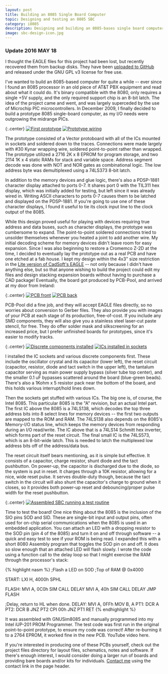 ```yaml
---
layout: post
title: Building an 8085 Single Board Computer
topic: Designing and testing an 8085 SBC
category: i8085
description: Designing and building an 8085-bases single board computer, then turning it into a proper etched PCB! This page documents its construction and testing.
image: sbc-design-icon.jpg
---
```


### Update 2016 MAY 18

I thought the EAGLE files for this project had been lost, but recently recovered them from backup disks. They have been [uploaded to GitHub](https://github.com/glitchwrks/8085_sbc) and released under the GNU GPL v3 license for free use.

I've wanted to build an 8085-based computer for quite a while -- ever since I found an 8085 processor in an old piece of AT&T PBX equipment and read about what it could do. It's binary compatible with the 8080, only requires a single +5V supply, and the only required support chip is an 8-bit latch. The idea of the project came and went, and was largely superceded by the use of Microchip PIC microcontrollers. In December 2009, I finally decided to build a prototype 8085 single-board computer, as my I/O needs were outgrowing the midrange PICs.

{:.center}
[![First prototype](/images/8085/sbc/scaled/proto-helo.jpg)](/images/8085/sbc/proto-helo.jpg) [![Prototype wiring](/images/8085/sbc/scaled/proto-wiring.jpg)](/images/8085/sbc/proto-wiring.jpg)

The prototype consisted of a Vector protoboard with all of the ICs mounted in sockets and soldered down to the traces. Connections were made largely with #30 Kynar wrapping wire, soldered point-to-point rather than wrapped. The prototype utilized a 2716 2K x 8 EPROM for program storage, and two 2114 1K x 4 static RAMs for stack and variable space. Address segment decode was done with NOT and NOR gates as combinational logic. The low address byte was demultiplexed using a 74LS373 8-bit latch.

In addition to the memory devices and glue logic, there's also a PDSP-1881 character display attached to ports 0-7. It shares port 0 with the TIL311 hex display, which was initially added for testing, but left since it was already wired in. Writing ASCII characters to ports 0-7 causes them to be latched and displayed on the PDSP-1881. If you're going to use one of these character displays, I found it useful to tie its clock input line to the clock output of the 8085.

While this design proved useful for playing with devices requiring true address and data buses, such as character displays, the prototype was cumbersome to expand. The point-to-point soldered connections tried to unsolder themselves whenever you heated a joint to add another wire. My initial decoding scheme for memory devices didn't leave room for easy expansion. Since I was also beginning to restore a Cromemco Z-2D at the time, I decided to eventually lay the prototype out as a real PCB and have one etched at a fab house. I kept my design within the 4x3" size restriction in the [Lite version of CadSoft's EAGLE](http://cadsoft.de/freeware.htm) -- not only because I didn't have anything else, but so that anyone wishing to build the project could edit my files and design stacking expansion boards without having to purchase a CAD package! Eventually, the board got produced by PCB-Pool, and arrived at my door from Ireland:

{:.center}
[![PCB front](/images/8085/sbc/scaled/pcb-front.jpg)](/images/8085/sbc/pcb-front.jpg) [![PCB back](/images/8085/sbc/scaled/pcb-back.jpg)](/images/8085/sbc/pcb-back.jpg)

PCB-Pool did a fine job, and they will accept EAGLE files directly, so no worries about conversion to Gerber files. They also provide you with images of your PCB at each stage of its production, free-of-cost. If you include any SMD components, they will also give you a stainless steel laser-cut paste stencil, for free. They do offer solder mask and silkscreening for an increased price, but I prefer unfinished boards for prototypes, since it's easier to modify tracks.

{:.center}
[![Discrete components installed](/images/8085/sbc/scaled/discretes.jpg)](/images/8085/sbc/discretes.jpg) [![ICs installed in sockets](/images/8085/sbc/scaled/ics-installed.jpg)](/images/8085/sbc/ics-installed.jpg)

I installed the IC sockets and various discrete components first. These include the oscillator crystal and its capacitor (lower left), the reset circuit (capacitor, resistor, diode and tact switch in the upper left), the tantalum capacitor serving as main power supply bypass (silver tube top center), and the smaller 0.1 uF bypasses scattered around the board (blue-green beads). There's also a 1Kohm x 5 resistor pack near the bottom of the board, and this holds various interrupt/hold lines down.

Then the sockets get stuffed with various ICs. The big one is, of course, the Intel 8085. This particular 8085 is the "A" revision, but an actual Intel part. The first IC above the 8085 is a 74LS138, which decodes the top three address bits into 8 select lines for memory devices -- the first two outputs are mapped to the ROM and RAM. The 74LS138 also depends on the 8085's Memory-I/O status line, which keeps the memory devices from responding during an I/O read/write. The IC above that is a 74LS14 Schmitt hex inverter, which forms part of the reset circuit. The final small IC is the 74LS573, which is an 8-bit-wide latch. This is needed to latch the multiplexed low address bits off of the address/data bus.

The reset circuit itself bears mentioning, as it is simple but effective. It consists of a capacitor, charge resistor, shunt diode and the tact pushbutton. On power-up, the capacitor is discharged due to the diode, so the system is put in reset. It charges through a 10K resistor, allowing for a nice, wide reset pulse. It serves double-duty though, because the tact switch in the circuit will also shunt the capacitor's charge to ground when it closes, so it provides both power-up reset and debouncing/proper pulse width for the reset pushbutton.

{:.center}
[![Assembled SBC running a test routine](/images/8085/sbc/scaled/running.jpg)](/images/8085/sbc/running.jpg)

Time to test the board! One nice thing about the 8085 is the inclusion of the SIO pins SOD and SID. These are single-bit input and output pins, often used for on-chip serial communications when the 8085 is used in an embedded application. You can attach an LED with a dropping resistor to the SOD pin (pin 4 of the 8085) and turn it on and off through software -- a quick and easy test to see if your ROM is being read. I expanded this with a short 8080 Assembly program that toggles the SOD pin on and off. It does so slow enough that an attached LED will flash slowly. I wrote the code using a function call to the delay loop so that I might exercise the RAM through the processor's stack:

{% highlight nasm %}
  ;Flash a LED on SOD
  ;Top of RAM @ 0x4000

  START:  LXI H, 4000h
          SPHL

  FLASH:  MVI A, 0C0h
          SIM
          CALL DELAY
          MVI A, 40h
          SIM
          CALL DELAY
          JMP FLASH

  ;Delay, return to HL when done.
  DELAY:  MVI A, 0FFh
          MOV B, A
  PT1:    DCR A
  PT2:    DCR B
          JNZ PT2
          CPI 00h
          JNZ PT1
          RET
{% endhighlight %}

It was assembled with GNUSim8085 and manually programmed into my Intel iUP-201 PROM Programmer. The test code was first run in the original point-to-point prototype, to ensure my code was correct! After re-burning it to a 2764 EPROM, it worked fine in the new PCB. YouTube video here.

If you're interested in producing one of these PCBs yourself, check out the project files directory for layout files, schematics, notes and software. If there's enough interest, I would consider doing a larger run of boards and providing bare boards and/or kits for individuals. [Contact me](https://services.theglitchworks.net/ng/messages/new) using the contact link in the page header.
